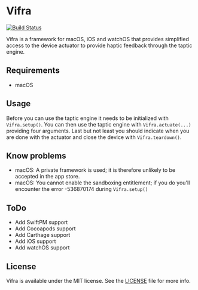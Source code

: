 # Vifra

[![Build Status](https://travis-ci.org/matis-schotte/Vifra.svg?branch=develop)](https://travis-ci.org/matis-schotte/Vifra)

Vifra is a framework for macOS, iOS and watchOS that provides simplified access to the device actuator to provide haptic feedback through the taptic engine.

## Requirements
- macOS

[//]: # (Installation: Manual)

## Usage
Before you can use the taptic engine it needs to be initialized with `Vifra.setup()`.
You can then use the taptic engine with `Vifra.actuate(...)` providing four arguments.
Last but not least you should indicate when you are done with the actuator and close the device with `Vifra.teardown()`.

[//]: # (Example: See the example project snside the `examples/` folder.)

## Know problems
- macOS: A private framework is used; it is therefore unlikely to be accepted in the app store.
- macOS: You cannot enable the sandboxing entitlement; if you do you'll encounter the error -536870174 during `Vifra.setup()`

## ToDo
- Add SwiftPM support
- Add Cocoapods support
- Add Carthage support
- Add iOS support
- Add watchOS support

[//]: # (Donations: ETH, XMR, BTC, LTC welcome.)

## License
Vifra is available under the MIT license. See the [LICENSE](./LICENSE) file for more info.
